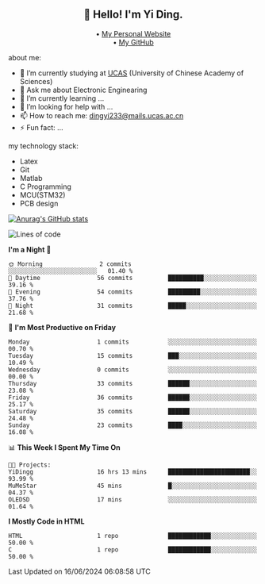 <h2 align="center">👋 Hello! I'm Yi Ding.</h2>
<p align="center">
  • <a href="https://yidingg.github.io/YiDingg/#/">My Personal Website</a><br>
  • <a href="https://github.com/YiDingg">My GitHub</a>
</p>


about me:
- 🔭 I’m currently studying at [UCAS](https://www.ucas.ac.cn/) (University of Chinese Academy of Sciences)
- 💬 Ask me about Electronic Enginearing
- 🌱 I’m currently learning ...
- 🤔 I’m looking for help with ...
- 📫 How to reach me: dingyi233@mails.ucas.ac.cn
- ⚡ Fun fact: ...

my technology stack:
- Latex
- Git
- Matlab
- C Programming
- MCU(STM32)
- PCB design

[![Anurag's GitHub stats](https://github-readme-stats.vercel.app/api?username=YiDingg)](https://github.com/anuraghazra/github-readme-stats)

<!--START_SECTION:waka-->
![Lines of code](https://img.shields.io/badge/From%20Hello%20World%20I%27ve%20Written-392.4%20thousand%20lines%20of%20code-blue)

**I'm a Night 🦉** 

```text
🌞 Morning                2 commits           ░░░░░░░░░░░░░░░░░░░░░░░░░   01.40 % 
🌆 Daytime                56 commits          ██████████░░░░░░░░░░░░░░░   39.16 % 
🌃 Evening                54 commits          █████████░░░░░░░░░░░░░░░░   37.76 % 
🌙 Night                  31 commits          █████░░░░░░░░░░░░░░░░░░░░   21.68 % 
```
📅 **I'm Most Productive on Friday** 

```text
Monday                   1 commits           ░░░░░░░░░░░░░░░░░░░░░░░░░   00.70 % 
Tuesday                  15 commits          ███░░░░░░░░░░░░░░░░░░░░░░   10.49 % 
Wednesday                0 commits           ░░░░░░░░░░░░░░░░░░░░░░░░░   00.00 % 
Thursday                 33 commits          ██████░░░░░░░░░░░░░░░░░░░   23.08 % 
Friday                   36 commits          ██████░░░░░░░░░░░░░░░░░░░   25.17 % 
Saturday                 35 commits          ██████░░░░░░░░░░░░░░░░░░░   24.48 % 
Sunday                   23 commits          ████░░░░░░░░░░░░░░░░░░░░░   16.08 % 
```


📊 **This Week I Spent My Time On** 

```text
🐱‍💻 Projects: 
YiDingg                  16 hrs 13 mins      ███████████████████████░░   93.99 % 
MuMeStar                 45 mins             █░░░░░░░░░░░░░░░░░░░░░░░░   04.37 % 
OLEDSD                   17 mins             ░░░░░░░░░░░░░░░░░░░░░░░░░   01.64 % 
```

**I Mostly Code in HTML** 

```text
HTML                     1 repo              ████████████░░░░░░░░░░░░░   50.00 % 
C                        1 repo              ████████████░░░░░░░░░░░░░   50.00 % 
```




 Last Updated on 16/06/2024 06:08:58 UTC
<!--END_SECTION:waka-->

